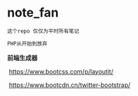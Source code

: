 # note_fan #
```php
这个repo 仅仅为平时所有笔记

PHP从开始到放弃
```

**前端生成器**

​	https://www.bootcss.com/p/layoutit/

​	https://www.bootcdn.cn/twitter-bootstrap/